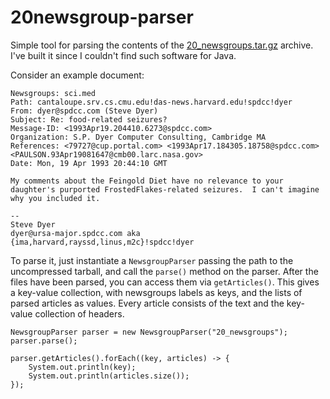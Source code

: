 # 20newsgroup-parser

Simple tool for parsing the contents of the [20_newsgroups.tar.gz](https://archive.ics.uci.edu/ml/datasets/Twenty+Newsgroups) archive.
I've built it since I couldn't find such software for Java.

Consider an example document:

    Newsgroups: sci.med
    Path: cantaloupe.srv.cs.cmu.edu!das-news.harvard.edu!spdcc!dyer
    From: dyer@spdcc.com (Steve Dyer)
    Subject: Re: food-related seizures?
    Message-ID: <1993Apr19.204410.6273@spdcc.com>
    Organization: S.P. Dyer Computer Consulting, Cambridge MA
    References: <79727@cup.portal.com> <1993Apr17.184305.18758@spdcc.com> <PAULSON.93Apr19081647@cmb00.larc.nasa.gov>
    Date: Mon, 19 Apr 1993 20:44:10 GMT

    My comments about the Feingold Diet have no relevance to your
    daughter's purported FrostedFlakes-related seizures.  I can't imagine
    why you included it.

    --
    Steve Dyer
    dyer@ursa-major.spdcc.com aka {ima,harvard,rayssd,linus,m2c}!spdcc!dyer

To parse it, just instantiate a `NewsgroupParser` passing the path to the uncompressed tarball, and call the `parse()` method on the parser.
After the files have been parsed, you can access them via `getArticles()`.
This gives a key-value collection, with newsgroups labels as keys, and the lists of parsed articles as values.
Every article consists of the text and the key-value collection of headers.

    NewsgroupParser parser = new NewsgroupParser("20_newsgroups");
    parser.parse();

    parser.getArticles().forEach((key, articles) -> {
        System.out.println(key);
        System.out.println(articles.size());
    });

